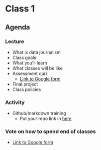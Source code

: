 # Class 1

## Agenda

### Lecture

* What is data journalism
* Class goals
* What you'll learn
* What classes will be like
* Assessment quiz
    * [Link to Google form](https://docs.google.com/forms/d/e/1FAIpQLScafbmqtws_zKvVR2M_ahyNRX8ipLrS04QIPsNDJpugXwaGog/viewform?usp=sf_link)
* Final project
* Class policies

### Activity
* Github/markdown training
   * Put your repo link in [here](https://goo.gl/forms/1QJKymkcIUDYVGrN2)  

### Vote on how to spend end of classes
* [Link to Google form](https://bit.ly/2M0qnCu)

